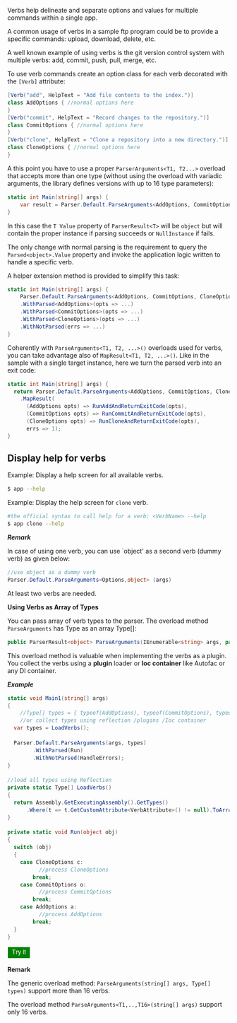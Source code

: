 Verbs help delineate and separate options and values for multiple commands within a single app.  

A common usage of verbs in a sample ftp program could be to provide a specific commands: upload, download, delete, etc.  

A well known example of using verbs is the git version control system with multiple verbs: add, commit, push, pull, merge, etc.

To use verb commands create an option class for each verb decorated with the `[Verb]` attribute:

```csharp
[Verb("add", HelpText = "Add file contents to the index.")]
class AddOptions { //normal options here
}
[Verb("commit", HelpText = "Record changes to the repository.")]
class CommitOptions { //normal options here
}
[Verb("clone", HelpText = "Clone a repository into a new directory.")]
class CloneOptions { //normal options here
}
```

A this point you have to use a proper `ParserArguments<T1, T2...>` overload that accepts more than one type (without using the overload with variadic arguments, the library defines versions with up to 16 type parameters):

```csharp
static int Main(string[] args) {
    var result = Parser.Default.ParseArguments<AddOptions, CommitOptions, CloneOptions>(args);
}
```

In this case the `T Value` property of `ParserResult<T>` will be `object` but will contain the proper instance if parsing succeeds or `NullInstance` if fails.

The only change with normal parsing is the requirement to query the `Parsed<object>.Value` property and invoke the application logic written to handle a specific verb.

A helper extension method is provided to simplify this task:

```csharp
static int Main(string[] args) {
    Parser.Default.ParseArguments<AddOptions, CommitOptions, CloneOptions>(args)
    .WithParsed<AddOptions>(opts => ...)
    .WithParsed<CommitOptions>(opts => ...)
    .WithParsed<CloneOptions>(opts => ...)
    .WithNotParsed(errs => ...)
}
```

Coherently with `ParseArguments<T1, T2, ...>()` overloads used for verbs, you can take advantage also of `MapResult<T1, T2, ...>()`. Like in the sample with a single target instance, here we turn the parsed verb into an exit code:

```csharp
static int Main(string[] args) {
  return Parser.Default.ParseArguments<AddOptions, CommitOptions, CloneOptions>(args)
    .MapResult(
      (AddOptions opts) => RunAddAndReturnExitCode(opts),
      (CommitOptions opts) => RunCommitAndReturnExitCode(opts),
      (CloneOptions opts) => RunCloneAndReturnExitCode(opts),
      errs => 1);
}
```

## Display help for verbs

Example: Display a help screen for all available verbs.

```sh
$ app --help
```
Example: Display the help screen for `clone` verb.

```sh
#the official syntax to call help for a verb: <VerbName> --help
$ app clone --help
```
***Remark***

In case of using one verb, you can use `object' as a second verb (dummy verb) as given below:


```cs
//use object as a dummy verb
Parser.Default.ParseArguments<Options,object> (args)
```
At least two verbs are needed.

**Using Verbs as Array of Types**

You can pass array of verb types to the parser.
 The overload method `ParseArguments` has Type as an array Type[]:

```cs
public ParserResult<object> ParseArguments(IEnumerable<string> args, params Type[] types)
```
This overload method is valuable when implementing the verbs as a plugin.
You collect the verbs using a **plugin** loader or **Ioc container** like Autofac or any DI container.

***Example***

```cs
static void Main1(string[] args)
{
    //Type[] types = { typeof(AddOptions), typeof(CommitOptions), typeof(CloneOptions) };
    //or collect types using reflection /plugins /Ioc container
  var types = LoadVerbs();			

  Parser.Default.ParseArguments(args, types)
        .WithParsed(Run)
        .WithNotParsed(HandleErrors);
}

//load all types using Reflection
private	static Type[] LoadVerbs()
{
  return Assembly.GetExecutingAssembly().GetTypes()
	  .Where(t => t.GetCustomAttribute<VerbAttribute>() != null).ToArray();		 
}

private static void Run(object obj)
{
  switch (obj)
  {
    case CloneOptions c:
          //process CloneOptions
        break;
    case CommitOptions o:
          //process CommitOptions
        break;
    case AddOptions a:
          //process AddOptions
        break;
  }
}

```

[<img src="media/tryit.png">](https://dotnetfiddle.net/stVEDu)

**Remark**

The generic overload method:  ```ParseArguments(string[] args, Type[] types)``` support more than 16 verbs.

The overload method ```ParseArguments<T1,..,T16>(string[] args)``` support only 16 verbs.

